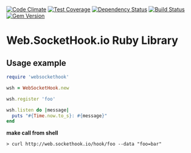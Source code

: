 [![Code Climate](https://codeclimate.com/github/factor-io/websockethook-ruby.png)](https://codeclimate.com/github/factor-io/websockethook-ruby)
[![Test Coverage](https://codeclimate.com/github/factor-io/websockethook-ruby/coverage.png)](https://codeclimate.com/github/factor-io/websockethook-ruby)
[![Dependency Status](https://gemnasium.com/factor-io/websockethook-ruby.svg)](https://gemnasium.com/factor-io/websockethook-ruby)
[![Build Status](https://travis-ci.org/factor-io/websockethook-ruby.svg)](https://travis-ci.org/factor-io/websockethook-ruby)
[![Gem Version](https://badge.fury.io/rb/websockethook.svg)](http://badge.fury.io/rb/websockethook)

# Web.SocketHook.io Ruby Library


## Usage example
```ruby
require 'websockethook'

wsh = WebSocketHook.new

wsh.register 'foo'

wsh.listen do |message|
  puts "#{Time.now.to_s}: #{message}"
end

```

**make call from shell**
```shell
> curl http://web.sockethook.io/hook/foo --data "foo=bar"
```
